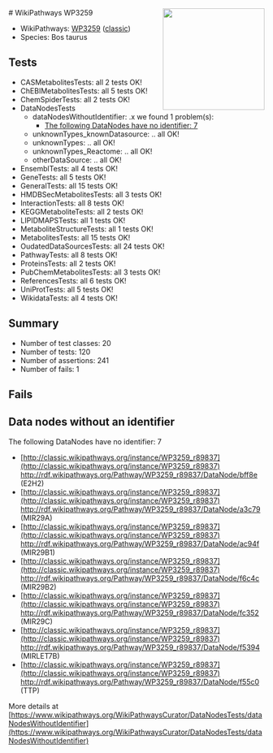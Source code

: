 <img style="float: right; width: 200px" src="https://upload.wikimedia.org/wikipedia/commons/thumb/8/83/Wplogo_with_text_500.png/640px-Wplogo_with_text_500.png" />
# WikiPathways WP3259

* WikiPathways: [WP3259](https://wikipathways.org/pathways/WP3259) ([classic](https://classic.wikipathways.org/instance/WP3259))
* Species: Bos taurus
## Tests
* CASMetabolitesTests: all 2 tests OK!
* ChEBIMetabolitesTests: all 5 tests OK!
* ChemSpiderTests: all 2 tests OK!
* DataNodesTests
    * dataNodesWithoutIdentifier: .x we found 1 problem(s):
        * [The following DataNodes have no identifier: 7](#d2d32fa6)
    * unknownTypes_knownDatasource: .. all OK!
    * unknownTypes: .. all OK!
    * unknownTypes_Reactome: .. all OK!
    * otherDataSource: .. all OK!
* EnsemblTests: all 4 tests OK!
* GeneTests: all 5 tests OK!
* GeneralTests: all 15 tests OK!
* HMDBSecMetabolitesTests: all 3 tests OK!
* InteractionTests: all 8 tests OK!
* KEGGMetaboliteTests: all 2 tests OK!
* LIPIDMAPSTests: all 1 tests OK!
* MetaboliteStructureTests: all 1 tests OK!
* MetabolitesTests: all 15 tests OK!
* OudatedDataSourcesTests: all 24 tests OK!
* PathwayTests: all 8 tests OK!
* ProteinsTests: all 2 tests OK!
* PubChemMetabolitesTests: all 3 tests OK!
* ReferencesTests: all 6 tests OK!
* UniProtTests: all 5 tests OK!
* WikidataTests: all 4 tests OK!


## Summary

* Number of test classes: 20
* Number of tests: 120
* Number of assertions: 241
* Number of fails: 1

## Fails

<a name="d2d32fa6" />

## Data nodes without an identifier

The following DataNodes have no identifier: 7

* [http://classic.wikipathways.org/instance/WP3259_r89837](http://classic.wikipathways.org/instance/WP3259_r89837) http://rdf.wikipathways.org/Pathway/WP3259_r89837/DataNode/bff8e (E2H2)
* [http://classic.wikipathways.org/instance/WP3259_r89837](http://classic.wikipathways.org/instance/WP3259_r89837) http://rdf.wikipathways.org/Pathway/WP3259_r89837/DataNode/a3c79 (MIR29A)
* [http://classic.wikipathways.org/instance/WP3259_r89837](http://classic.wikipathways.org/instance/WP3259_r89837) http://rdf.wikipathways.org/Pathway/WP3259_r89837/DataNode/ac94f (MIR29B1)
* [http://classic.wikipathways.org/instance/WP3259_r89837](http://classic.wikipathways.org/instance/WP3259_r89837) http://rdf.wikipathways.org/Pathway/WP3259_r89837/DataNode/f6c4c (MIR29B2)
* [http://classic.wikipathways.org/instance/WP3259_r89837](http://classic.wikipathways.org/instance/WP3259_r89837) http://rdf.wikipathways.org/Pathway/WP3259_r89837/DataNode/fc352 (MIR29C)
* [http://classic.wikipathways.org/instance/WP3259_r89837](http://classic.wikipathways.org/instance/WP3259_r89837) http://rdf.wikipathways.org/Pathway/WP3259_r89837/DataNode/f5394 (MIRLET7B)
* [http://classic.wikipathways.org/instance/WP3259_r89837](http://classic.wikipathways.org/instance/WP3259_r89837) http://rdf.wikipathways.org/Pathway/WP3259_r89837/DataNode/f55c0 (TTP)


More details at [https://www.wikipathways.org/WikiPathwaysCurator/DataNodesTests/dataNodesWithoutIdentifier](https://www.wikipathways.org/WikiPathwaysCurator/DataNodesTests/dataNodesWithoutIdentifier)

